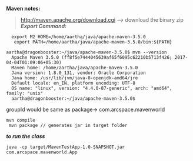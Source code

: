 **Maven notes:**
  > http://maven.apache.org/download.cgi --> download the binary zip
***Export Command:***
  ```
    export M2_HOME=/home/aartha/java/apache-maven-3.5.0
     export PATH=/home/aartha/java/apache-maven-3.5.0/bin:${PATH}
   ```

  ```  
  aartha@dragonbooster:~/java/apache-maven-3.5.0$ mvn --version
    Apache Maven 3.5.0 (ff8f5e7444045639af65f6095c62210b5713f426; 2017-04-04T01:09:06+05:30)
    Maven home: /home/aartha/java/apache-maven-3.5.0
    Java version: 1.8.0_131, vendor: Oracle Corporation
    Java home: /usr/lib/jvm/java-8-openjdk-amd64/jre
    Default locale: en_IN, platform encoding: UTF-8
    OS name: "linux", version: "4.4.0-87-generic", arch: "amd64", family: "unix"
    aartha@dragonbooster:~/java/apache-maven-3.5.0$
  ```  
groupId would be same as package-> com.arcspace.mavenworld
  ```
  mvn compile
   mvn package // generates jar in target folder
   ```
***to run the class***
 ```
 java -cp target/MavenTestApp-1.0-SNAPSHOT.jar com.arcspace.mavenworld.App
 ```
